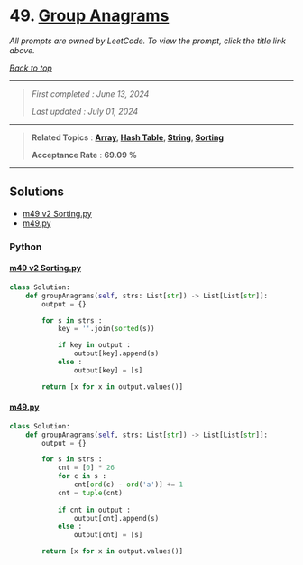 # 49. [Group Anagrams](<https://leetcode.com/problems/group-anagrams>)

*All prompts are owned by LeetCode. To view the prompt, click the title link above.*

*[Back to top](<../README.md>)*

------

> *First completed : June 13, 2024*
>
> *Last updated : July 01, 2024*

------

> **Related Topics** : **[Array](<by_topic/Array.md>), [Hash Table](<by_topic/Hash Table.md>), [String](<by_topic/String.md>), [Sorting](<by_topic/Sorting.md>)**
>
> **Acceptance Rate** : **69.09 %**

------

## Solutions

- [m49 v2 Sorting.py](<../my-submissions/m49 v2 Sorting.py>)
- [m49.py](<../my-submissions/m49.py>)
### Python
#### [m49 v2 Sorting.py](<../my-submissions/m49 v2 Sorting.py>)
```Python
class Solution:
    def groupAnagrams(self, strs: List[str]) -> List[List[str]]:
        output = {}

        for s in strs :
            key = ''.join(sorted(s))

            if key in output :
                output[key].append(s)
            else :
                output[key] = [s]

        return [x for x in output.values()]
```

#### [m49.py](<../my-submissions/m49.py>)
```Python
class Solution:
    def groupAnagrams(self, strs: List[str]) -> List[List[str]]:
        output = {}

        for s in strs :
            cnt = [0] * 26
            for c in s :
                cnt[ord(c) - ord('a')] += 1
            cnt = tuple(cnt)
            
            if cnt in output :
                output[cnt].append(s)
            else :
                output[cnt] = [s]

        return [x for x in output.values()]
```

